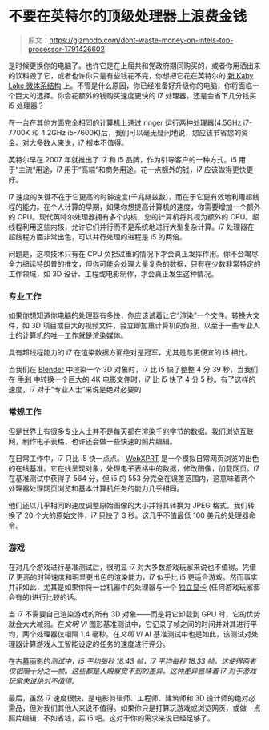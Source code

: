 # 不要在英特尔的顶级处理器上浪费金钱

> 原文：<https://gizmodo.com/dont-waste-money-on-intels-top-processor-1791426602>

是时候更换你的电脑了。也许它是在上届共和党政府期间购买的，或者你用洒出来的饮料毁了它，或者也许你只是有些钱花不完，你想把它花在英特尔的 [新 Kaby Lake 微体系结构](https://gizmodo.com/intels-new-kaby-lake-processors-what-you-need-to-know-1785889498) 上。不管是什么原因，你已经准备好升级你的电脑，你将面临一个巨大的选择。你会花额外的钱购买速度更快的 i7 处理器，还是会省下几分钱买 i5 处理器？



在一台在其他方面完全相同的计算机上通过 ringer 运行两种处理器(4.5GHz i7-7700K 和 4.2GHz i5-7600K)后，我们可以毫无疑问地说，您应该节省您的资金。对大多数人来说，i7 根本不值得。

英特尔早在 2007 年就推出了 i7 和 i5 品牌，作为引导客户的一种方式。i5 用于“主流”用途，i7 用于“高端”和商务用途。花一点额外的钱，i7 应该做得更快更好。

i7 速度的关键不在于它更高的时钟速度(千兆赫兹数)，而在于它更有效地利用超线程的能力。在个人计算的早期，如果你想提高计算机的速度，你需要增加一个额外的 CPU。现代英特尔处理器拥有多个内核，您的计算机将其视为额外的 CPU。超线程利用这些内核，允许它们并行而不是系统地进行大型复杂计算。i7 处理器在超线程方面非常出色，可以并行处理的进程是 i5 的两倍。

问题是，这项技术只有在 CPU 负担过重的情况下才会真正发挥作用。你不会竭尽全力细读特朗普的推文，但你可能会处理大量复杂的数据，只有在少数非常特定的工作领域，如 3D 设计、工程或电影制作，才会真正发生这种情况。

### **专业工作**

如果你想知道你电脑的处理器有多快，你应该试着让它“渲染”一个文件。转换大文件，如 3D 项目或巨大的视频文件，会立即加重计算机的负担，以至于一些专业人士的计算机的唯一工作就是渲染媒体。

具有超线程能力的 i7 在渲染数据方面绝对是冠军，尤其是与更便宜的 i5 相比。

当我们在 [Blender](https://www.blender.org/) 中渲染一个 3D 对象时，i7 比 i5 快了整整 4 分 39 秒，当我们在 [手刹](https://handbrake.fr/) 中转换一个巨大的 4K 电影文件时，i7 比 i5 快了 4 分 5 秒。有了这样的速度，i7 对于“专业人士”来说是绝对必要的

### 常规工作

但是世界上有很多专业人士并不是每天都在渲染千兆字节的数据。我们浏览互联网，制作电子表格，也许还会做一些快速的照片编辑。

在日常工作中，i7 只比 i5 快一点点。 [WebXPRT](http://www.principledtechnologies.com/benchmarkxprt/webxprt/run-webxprt-mobile) 是一个模拟日常网页浏览的出色的在线基准。它在线呈现对象，处理电子表格中的数据，修改图像，加载网页。i7 在基准测试中获得了 564 分，但 i5 的 553 分完全在误差范围内，这意味着两个处理器处理网页浏览和基本计算机任务的能力几乎相同。

他们还以几乎相同的速度调整原始图像的大小并将其转换为 JPEG 格式。我们转换了 20 个大的原始文件，i7 只快了 3 秒。这几乎不值最低 100 美元的处理器命令。

### 游戏

在对几个游戏进行基准测试后，很明显 i7 对大多数游戏玩家来说也不值得。凭借 i7 更高的时钟速度和明显更出色的渲染能力，i7 似乎比 i5 更适合游戏。然而事实并非如此，尤其是如果你将一台机器中的处理器与一个 [独立显卡](http://gizmodo.com/nvidia-spent-billions-on-its-newest-video-card-1775252521) (任何游戏玩家都会有的)进行比较的话。

当 i7 不需要自己渲染游戏的所有 3D 对象——而是将它卸载到 GPU 时，它的优势就会大大减弱。在*文明 VI* 图形基准测试中，它记录了帧之间的时间并对其进行平均，两个处理器仅相隔 1.4 毫秒。在*文明 VI* AI 基准测试中也是如此，该测试对处理器计算游戏人工智能设定的任务的速度进行评分。

在古墓丽影的*测试中，i5 平均每秒 18.43 帧，i7 平均每秒 18.33 帧。这使得两者仅相隔十分之一帧。这些都是人眼察觉不到的差异。这种差异意味着 i7 对于游戏玩家来说绝对不值得。* 

最后，虽然 i7 速度很快，是电影剪辑师、工程师、建筑师和 3D 设计师的绝对必需品，但对我们其他人来说不值得。如果你只是打算玩游戏或浏览网页，或做一点照片编辑，不如省钱，买 i5 吧。这对于你的需求来说已经足够了。